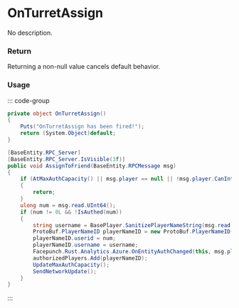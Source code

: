 # OnTurretAssign
<Badge type="info" text="Turret"/><Badge type="danger" text="Carbon Compatible"/><Badge type="warning" text="Oxide Compatible"/>
No description.
### Return
Returning a non-null value cancels default behavior.

### Usage
::: code-group
```csharp [Example]
private object OnTurretAssign()
{
	Puts("OnTurretAssign has been fired!");
	return (System.Object)default;
}
```
```csharp [Source — Assembly-CSharp @ AutoTurret]
[BaseEntity.RPC_Server]
[BaseEntity.RPC_Server.IsVisible(3f)]
public void AssignToFriend(BaseEntity.RPCMessage msg)
{
	if (AtMaxAuthCapacity() || msg.player == null || !msg.player.CanInteract() || !CanChangeSettings(msg.player))
	{
		return;
	}
	ulong num = msg.read.UInt64();
	if (num != 0L && !IsAuthed(num))
	{
		string username = BasePlayer.SanitizePlayerNameString(msg.read.String(), num);
		ProtoBuf.PlayerNameID playerNameID = new ProtoBuf.PlayerNameID();
		playerNameID.userid = num;
		playerNameID.username = username;
		Facepunch.Rust.Analytics.Azure.OnEntityAuthChanged(this, msg.player, System.Linq.Enumerable.Select(authorizedPlayers, (ProtoBuf.PlayerNameID x) => x.userid), "added", num);
		authorizedPlayers.Add(playerNameID);
		UpdateMaxAuthCapacity();
		SendNetworkUpdate();
	}
}

```
:::
